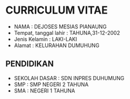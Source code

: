 # CURRICULUM VITAE
- NAMA : DEJOSES MESIAS PIANAUNG
- Tempat, tanggal lahir : TAHUNA,31-12-2002
- Jenis Kelamin : LAKI-LAKI
- Alamat : KELURAHAN DUMUHUNG
## PENDIDIKAN 
- SEKOLAH DASAR : SDN INPRES DUHUMUNG
- SMP : SMP NEGERI 2 TAHUNA
- SMA : NEGERI 1 TAHUNA

<!--
**dejosespianaung21/dejosespianaung21** is a ✨ _special_ ✨ repository because its `README.md` (this file) appears on your GitHub profile.

Here are some ideas to get you started:

- 🔭 I’m currently working on ...
- 🌱 I’m currently learning ...
- 👯 I’m looking to collaborate on ...
- 🤔 I’m looking for help with ...
- 💬 Ask me about ...
- 📫 How to reach me: ...
- 😄 Pronouns: ...
- ⚡ Fun fact: ...
-->
